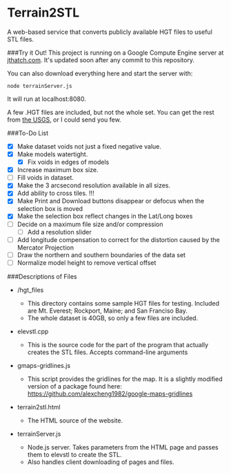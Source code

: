 Terrain2STL
===========

A web-based service that converts publicly available HGT files to useful STL files.

###Try it Out!
This project is running on a Google Compute Engine server at [jthatch.com](http://jthatch.com/terrain2stl). It's updated soon after any commit to this repository. 

You can also download everything here and start the server with: 

```node terrainServer.js```

It will run at localhost:8080.

A few .HGT files are included, but not the whole set. You can get the rest from [the USGS](http://dds.cr.usgs.gov/srtm/version2_1/SRTM3/), or I could send you few.


###To-Do List
- [x] Make dataset voids not just a fixed negative value.
- [x] Make models watertight.
  - [x] Fix voids in edges of models
- [x] Increase maximum box size.
- [ ] Fill voids in dataset.
- [x] Make the 3 arcsecond resolution available in all sizes.
- [x] Add ability to cross tiles. !!!
- [x] Make Print and Download buttons disappear or defocus when the selection box is moved
- [x] Make the selection box reflect changes in the Lat/Long boxes 
- [ ] Decide on a maximum file size and/or compression
  - [ ] Add a resolution slider
- [ ] Add longitude compensation to correct for the distortion caused by the Mercator Projection
- [ ] Draw the northern and southern boundaries of the data set
- [ ] Normalize model height to remove vertical offset

###Descriptions of Files
* /hgt_files

  * This directory contains some sample HGT files for testing. Included are Mt. Everest; Rockport, Maine; and San Franciso Bay.
  * The whole dataset is 40GB, so only a few files are included.

* elevstl.cpp

  * This is the source code for the part of the program that actually creates the STL files. Accepts command-line arguments

* gmaps-gridlines.js

  * This script provides the gridlines for the map. It is a slightly modified version of a package found here: https://github.com/alexcheng1982/google-maps-gridlines

* terrain2stl.html

  * The HTML source of the website.

* terrainServer.js

  * Node.js server. Takes parameters from the HTML page and passes them to elevstl to create the STL.
  * Also handles client downloading of pages and files.

